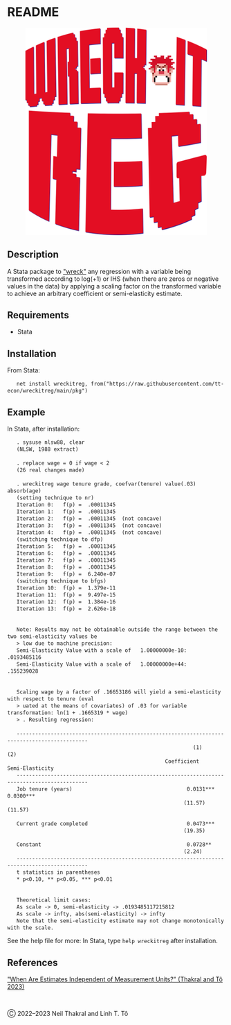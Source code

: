 # README

<p align="center">
  <img src="/misc/Reg.png" width="420">
</p>

## Description

A Stata package to ["wreck"](https://movies.disney.com/wreck-it-ralph) any regression with a variable being transformed according to log(+1) or IHS (when there are zeros or negative values in the data) by applying a scaling factor on the transformed variable to achieve an arbitrary coefficient or semi-elasticity estimate.

## Requirements

- Stata

## Installation

From Stata:

```
   net install wreckitreg, from("https://raw.githubusercontent.com/tt-econ/wreckitreg/main/pkg")
```

## Example

In Stata, after installation:

```
   . sysuse nlsw88, clear
   (NLSW, 1988 extract)

   . replace wage = 0 if wage < 2
   (26 real changes made)

   . wreckitreg wage tenure grade, coefvar(tenure) value(.03) absorb(age)
   (setting technique to nr)
   Iteration 0:   f(p) =  .00011345
   Iteration 1:   f(p) =  .00011345
   Iteration 2:   f(p) =  .00011345  (not concave)
   Iteration 3:   f(p) =  .00011345  (not concave)
   Iteration 4:   f(p) =  .00011345  (not concave)
   (switching technique to dfp)
   Iteration 5:   f(p) =  .00011345
   Iteration 6:   f(p) =  .00011345
   Iteration 7:   f(p) =  .00011345
   Iteration 8:   f(p) =  .00011345
   Iteration 9:   f(p) =  6.240e-07
   (switching technique to bfgs)
   Iteration 10:  f(p) =  1.379e-11
   Iteration 11:  f(p) =  9.497e-15
   Iteration 12:  f(p) =  1.384e-16
   Iteration 13:  f(p) =  2.626e-18


   Note: Results may not be obtainable outside the range between the two semi-elasticity values be
   > low due to machine precision:
   Semi-Elasticity Value with a scale of   1.00000000e-10:      .0193485116
   Semi-Elasticity Value with a scale of   1.00000000e+44:       .155239028


   Scaling wage by a factor of .16653186 will yield a semi-elasticity with respect to tenure (eval
   > uated at the means of covariates) of .03 for variable transformation: ln(1 + .1665319 * wage)
   > . Resulting regression:

   ---------------------------------------------------------------------------------------------
                                                            (1)                          (2)
                                                   Coefficient              Semi-Elasticity
   ---------------------------------------------------------------------------------------------
   Job tenure (years)                                     0.0131***                    0.0300***
                                                         (11.57)                      (11.57)

   Current grade completed                                0.0473***
                                                         (19.35)

   Constant                                               0.0728**
                                                         (2.24)
   ---------------------------------------------------------------------------------------------
   t statistics in parentheses
   * p<0.10, ** p<0.05, *** p<0.01


   Theoretical limit cases:
   As scale -> 0, semi-elasticity -> .0193485117215812
   As scale -> infty, abs(semi-elasticity) -> infty
   Note that the semi-elasticity estimate may not change monotonically with the scale.
```

See the help file for more: In Stata, type `help wreckitreg` after installation.

## References

["When Are Estimates Independent of Measurement Units?" (Thakral and Tô 2023)](https://linh.to/files/papers/transformations.pdf)

&nbsp;

Ⓒ 2022–2023 Neil Thakral and Linh T. Tô
